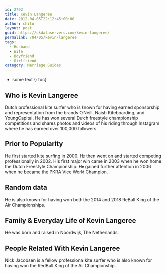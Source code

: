 ```yaml
---
id: 2792
title: Kevin Langeree
date: 2012-04-05T22:12:45+00:00
author: chito
layout: post
guid: https://ukdataservers.com/kevin-langeree/
permalink: /04/05/kevin-langeree
tags:
  - Husband
  - Wife
  - Boyfriend
  - Girlfriend
category: Marriage Guides
---
```


* some text
{: toc}
          
          
## Who is  Kevin Langeree
                  
                  
                  
Dutch professional kite surfer who is known for having earned sponsorship and representation from the brands O&#8217;Neill, Naish Kiteboarding, and YoungCapital. He has won several Dutch freestyle championship competitions and shares photos and videos of his riding through Instagram where he has earned over 100,000 followers. 
                  
                
                
                
## Prior to Popularity 
                  
                  
                  
He first started kite surfing in 2000. He then went on and started competing professionally in 2002. His first major win came in 2003 when he won home the Dutch Freestyle Championship. He gained further attention in 2006 when he became the PKRA Vice World Champion. 
                  
                
                
                
## Random data 
                  
                  
                  
He is also known for having won both the 2014 and 2018 ReBull King of the Air Championships. 
                  
                
                
                
## Family & Everyday Life of Kevin Langeree
                  
                  
                  
He was born and raised in Noordwijk, The Netherlands. 
                  
                
                
                
## People Related With  Kevin Langeree
                  
                  
                  
Nick Jacobsen is a fellow professional kite surfer who is also known for having won the RedBull King of the Air Championship. 
                  
                
              
            
          
          
          
    
    
  
